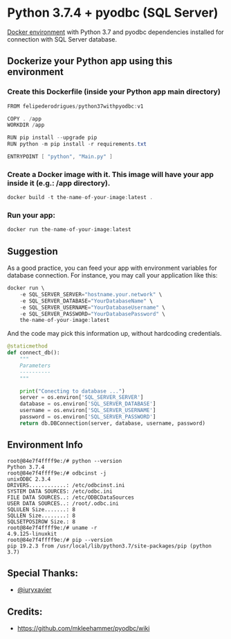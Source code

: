 # Python 3.7.4 + pyodbc (SQL Server)

[Docker environment](https://hub.docker.com/r/felipederodrigues/python37withpyodbc) with Python 3.7 and pyodbc dependencies installed for connection with SQL Server database.

## Dockerize your Python app using this environment

### Create this Dockerfile (inside your Python app main directory)
```java
FROM felipederodrigues/python37withpyodbc:v1

COPY . /app
WORKDIR /app

RUN pip install --upgrade pip
RUN python -m pip install -r requirements.txt

ENTRYPOINT [ "python", "Main.py" ]
```
### Create a Docker image with it. This image will have your app inside it (e.g.: /app directory).
```java
docker build -t the-name-of-your-image:latest .
```
### Run your app: 
```java
docker run the-name-of-your-image:latest
```

## Suggestion
As a good practice, you can feed your app with environment variables for database connection.
For instance, you may call your application like this:
```java
docker run \
    -e SQL_SERVER_SERVER="hostname.your.network" \
    -e SQL_SERVER_DATABASE="YourDatabaseName" \
    -e SQL_SERVER_USERNAME="YourDatabaseUsername" \
    -e SQL_SERVER_PASSWORD="YourDatabasePassword" \
    the-name-of-your-image:latest
```
And the code may pick this information up, without hardcoding credentials.
```python
@staticmethod
def connect_db():
    """        
    Parameters
    ----------
    """

    print("Conecting to database ...")
    server = os.environ['SQL_SERVER_SERVER']
    database = os.environ['SQL_SERVER_DATABASE']
    username = os.environ['SQL_SERVER_USERNAME']
    password = os.environ['SQL_SERVER_PASSWORD']
    return db.DBConnection(server, database, username, password)
```

## Environment Info
```
root@84e7f4ffff9e:/# python --version
Python 3.7.4
root@84e7f4ffff9e:/# odbcinst -j
unixODBC 2.3.4
DRIVERS............: /etc/odbcinst.ini
SYSTEM DATA SOURCES: /etc/odbc.ini
FILE DATA SOURCES..: /etc/ODBCDataSources
USER DATA SOURCES..: /root/.odbc.ini
SQLULEN Size.......: 8
SQLLEN Size........: 8
SQLSETPOSIROW Size.: 8
root@84e7f4ffff9e:/# uname -r
4.9.125-linuxkit
root@84e7f4ffff9e:/# pip --version
pip 19.2.3 from /usr/local/lib/python3.7/site-packages/pip (python 3.7)
```

## Special Thanks:
- [@iuryxavier](https://github.com/iuryxavier)

## Credits:
- https://github.com/mkleehammer/pyodbc/wiki
